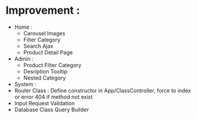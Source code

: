 # Improvement :
- Home :
  - Carousel Images
  - Filter Category
  - Search Ajax
  - Product Detail Page
- Admin :
  - Product Filter Category
  - Desription Tooltip
  - Nested Category
- System :
 - Router Class : Define constructor in App/ClassController, force to index or error 404 if method not exist
 - Input Request Validation
 - Database Class Query Builder
